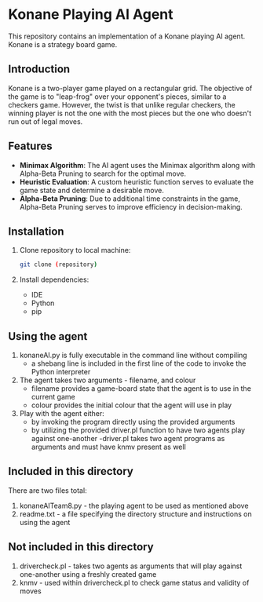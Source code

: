 # Konane Playing AI Agent

This repository contains an implementation of a Konane playing AI agent. Konane is a strategy board game.

## Introduction
Konane is a two-player game played on a rectangular grid. The objective of the game is to "leap-frog" over your opponent's pieces, similar to a checkers game. However, the twist is that unlike regular checkers, the winning player is not the one with the most pieces but the one who doesn't run out of legal moves.

## Features
- **Minimax Algorithm**: The AI agent uses the Minimax algorithm along with Alpha-Beta Pruning to search for the optimal move.
- **Heuristic Evaluation**: A custom heuristic function serves to evaluate the game state and determine a desirable move.
- **Alpha-Beta Pruning**: Due to additional time constraints in the game, Alpha-Beta Pruning serves to improve efficiency in decision-making.

## Installation
1. Clone repository to local machine:
    ```bash
    git clone (repository)
    ```

2. Install dependencies:
    - IDE
    - Python
    - pip

## Using the agent 
1. konaneAI.py is fully executable in the command line without compiling
    - a shebang line is included in the first line of the code to invoke the Python interpreter
3. The agent takes two arguments - filename, and colour
    - filename provides a game-board state that the agent is to use in the current game
    - colour provides the initial colour that the agent will use in play
4. Play with the agent either:
    - by invoking the program directly using the provided arguments
    - by utilizing the provided driver.pl function to have two agents play against one-another
        -driver.pl takes two agent programs as arguments and must have knmv present as well
    
## Included in this directory
There are two files total:
1. konaneAITeam8.py - the playing agent to be used as mentioned above
2. readme.txt - a file specifying the directory structure and instructions on using the agent

## Not included in this directory
1. drivercheck.pl - takes two agents as arguments that will play against one-another using a freshly created game
2. knmv - used within drivercheck.pl to check game status and validity of moves
